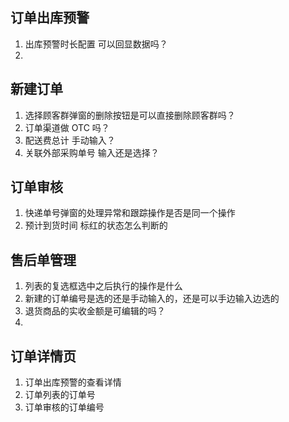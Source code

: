 ## 订单出库预警

1. 出库预警时长配置 可以回显数据吗？
2. 

## 新建订单

1. 选择顾客群弹窗的删除按钮是可以直接删除顾客群吗？
2. 订单渠道做 OTC 吗？
3. 配送费总计 手动输入？
4. 关联外部采购单号  输入还是选择？

## 订单审核

1. 快递单号弹窗的处理异常和跟踪操作是否是同一个操作
2. 预计到货时间 标红的状态怎么判断的

## 售后单管理

1. 列表的复选框选中之后执行的操作是什么
2. 新建的订单编号是选的还是手动输入的，还是可以手边输入边选的
3. 退货商品的实收金额是可编辑的吗？
4. 



## 订单详情页

1. 订单出库预警的查看详情
2. 订单列表的订单号
3. 订单审核的订单编号